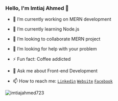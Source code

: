### Hello, I'm Imtiaj Ahmed 👋




- 🔭 I’m currently working on MERN development
- 🌱 I’m currently learning Node.js
- 👯 I’m looking to collaborate MERN project
- 🤔 I’m looking for help with your problem
- ⚡ Fun fact: Coffee addicted
- 💬 Ask me about Front-end Development

- 📫 How to reach me: [`Linkedin`](https://www.linkedin.com/in/imtiaj-ahmed723/) [`Website`](https://imtiajahmed.netlify.app/) [`Facebook`](https://www.facebook.com/rick.sam.31337194/)


<p><img align="center" src="https://github-readme-stats.vercel.app/api/top-langs?username=imtiajahmed723&show_icons=true&locale=en&layout=compact" alt="imtiajahmed723" /></p>












